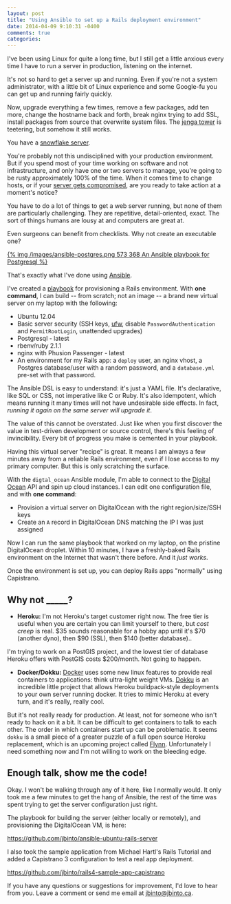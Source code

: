 ```yaml
---
layout: post
title: "Using Ansible to set up a Rails deployment environment"
date: 2014-04-09 9:10:31 -0400
comments: true
categories:
---
```


I've been using Linux for quite a long time, but I still get a little anxious every time I have to run a server in production, listening on the internet.

It's not so hard to get a server up and running. Even if you're not a system administrator, with a little bit of Linux experience and some Google-fu you can get up and running fairly quickly.

Now, upgrade everything a few times, remove a few packages, add ten more, change the hostname back and forth, break nginx trying to add SSL, install packages from source that overwrite system files. The [jenga tower](https://www.youtube.com/watch?v=I7H6wGy5zf4) is teetering, but somehow it still works.

You have a [snowflake server](http://martinfowler.com/bliki/SnowflakeServer.html).

You're probably not this undisciplined with your production environment. But if you spend most of your time working on software and not infrastructure, and only have one or two servers to manage, you're going to be rusty approximately 100% of the time. When it comes time to change hosts, or if your [server gets compromised](http://heartbleed.com/), are you ready to take action at a moment's notice?

You have to do a lot of things to get a web server running, but none of them are particularly challenging. They are repetitive, detail-oriented, exact. The sort of things humans are lousy at and computers are great at.

Even surgeons can benefit from checklists. Why not create an executable one?

<a href="/images/ansible-postgres.png">{% img /images/ansible-postgres.png 573 368 An Ansible playbook for Postgresql %}</a>

That's exactly what I've done using [Ansible](http://www.ansible.com/).

I've created a [playbook](http://docs.ansible.com/playbooks.html) for provisioning a Rails environment. With **one command**, I can build -- from scratch; not an image -- a brand new virtual server on my laptop with the following:

* Ubuntu 12.04
* Basic server security (SSH keys, [ufw](https://en.wikipedia.org/wiki/Uncomplicated_Firewall), disable `PasswordAuthentication` and `PermitRootLogin`, unattended upgrades)
* Postgresql - latest
* rbenv/ruby 2.1.1
* nginx with Phusion Passenger - latest
* An environment for my Rails app: a `deploy` user, an nginx vhost, a Postgres database/user with a random password, and a `database.yml` pre-set with that password.

The Ansible DSL is easy to understand: it's just a YAML file. It's declarative, like SQL or CSS, not imperative like C or Ruby. It's also idempotent, which means running it many times will not have undesirable side effects. In fact, *running it again on the same server will upgrade it*.

The value of this cannot be overstated. Just like when you first discover the value in test-driven development or source control, there's this feeling of invincibility. Every bit of progress you make is cemented in your playbook.

Having this virtual server "recipe" is great. It means I am always a few minutes away from a reliable Rails environment, even if I lose access to my primary computer. But this is only scratching the surface.

With the `digtal_ocean` Ansible module, I'm able to connect to the [Digital Ocean](https://www.digitalocean.com/) API and spin up cloud instances. I can edit one configuration file, and with **one command**:

* Provision a virtual server on DigitalOcean with the right region/size/SSH keys
* Create an `A` record in DigitalOcean DNS matching the IP I was just assigned

Now I can run the same playbook that worked on my laptop, on the pristine DigitalOcean droplet. Within 10 minutes, I have a freshly-baked Rails environment on the Internet that wasn't there before. And it *just works*.

Once the environment is set up, you can deploy Rails apps  "normally" using Capistrano.

## Why not _____?

* **Heroku:** I'm not Heroku's target customer right now. The free tier is useful when you are certain you can limit yourself to there, but *cost creep* is real. $35 sounds reasonable for a hobby app until it's $70 (another dyno), then $90 (SSL), then $140 (better database)..

I'm trying to work on a PostGIS project, and the lowest tier of database Heroku offers with PostGIS costs $200/month. Not going to happen.

* **Docker/Dokku:** [Docker](https://www.docker.io/) uses some new linux features to provide real containers to applications: think ultra-light weight VMs. [Dokku](https://github.com/progrium/dokku) is an incredible little project that allows Heroku buildpack-style deployments to your own server running docker. It tries to mimic Heroku at every turn, and it's really, really cool.

But it's not really ready for production. At least, not for someone who isn't ready to hack on it a bit. It can be difficult to get containers to talk to each other. The order in which containers start up can be problematic. It seems `dokku` is a small piece of a greater puzzle of a full open source Heroku replacement, which is an upcoming project called [Flynn](http://flynn.io/). Unfortunately I need something now and I'm not willing to work on the bleeding edge.

## Enough talk, show me the code!

Okay. I won't be walking through any of it here, like I normally would. It only took me a few minutes to get the hang of Ansible, the rest of the time was spent trying to get the server configuration just right.

The playbook for building the server (either locally or remotely), and provisioning the DigitalOcean VM, is here:

https://github.com/jbinto/ansible-ubuntu-rails-server

I also took the sample application from Michael Hartl's Rails Tutorial and added a Capistrano 3 configuration to  test a real app deployment.

https://github.com/jbinto/rails4-sample-app-capistrano

If you have any questions or suggestions for improvement, I'd love to hear from you. Leave a comment or send me email at [jbinto@jbinto.ca](mailto:jbinto@jbinto.ca).
